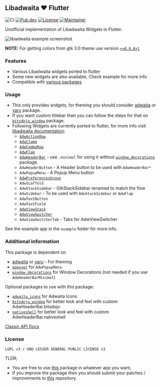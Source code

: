 ## Libadwaita ❤️ Flutter

![CI](https://github.com/gtk-flutter/libadwaita/actions/workflows/ci.yml/badge.svg)
[![Pub.dev](https://img.shields.io/pub/v/libadwaita.svg)](https://pub.dev/packages/libadwaita)
[![License](https://img.shields.io/github/license/gtk-flutter/libadwaita?color=indigo)](LICENSE)
[![Maintainer](https://img.shields.io/badge/Maintainer-prateekmedia-informational)](https://github.com/prateekmedia)

Unofficial implementation of Libadwaita Widgets in Flutter.

![libadwaita example screenshot](https://user-images.githubusercontent.com/41370460/146646064-09e10e32-8635-43ed-bd9c-0ed191d30a97.png)

**NOTE:** For getting colors from gtk 3.0 theme use version [`<=0.9.8+1`](https://pub.dev/packages/gtk/versions/0.9.8+1)

### Features

- Various Libadwaita widgets ported to flutter
- Some new widgets are also available, Check example for more info
- Compatible with [various packages](#additional-information)

### Usage

- This only provides widgets, for theming you should consider [adwaita](https://pub.dev/packages/adwaita) or [yaru](https://github.com/ubuntu/yaru.dart) package.
- If you want custom titlebar then you can follow the steps for that on [`bitsdojo_window`](https://pub.dev/packages/bitsdojo_window) package.
- Following Widgets are currently ported to flutter, for more info visit [libadwaita documentation](https://gnome.pages.gitlab.gnome.org/libadwaita/doc/main/index.html#classes):
    - [`AdwActionRow`](https://gnome.pages.gitlab.gnome.org/libadwaita/doc/main/class.ActionRow.html)
    - [`AdwClamp`](https://gnome.pages.gitlab.gnome.org/libadwaita/doc/main/class.Clamp.html)
    - [`AdwComboRow`](https://gnome.pages.gitlab.gnome.org/libadwaita/doc/main/class.ComboRow.html)
    - [`AdwFlap`](https://gnome.pages.gitlab.gnome.org/libadwaita/doc/main/class.Flap.html)
    - [`AdwHeaderBar`](https://gnome.pages.gitlab.gnome.org/libadwaita/doc/main/class.HeaderBar.html) - use `.minimal` for using it without [`window_decorations`](https://pub.dev/packages/window_decorations) package.
    - `AdwHeaderButton` - A Header button to be used with `AdwHeaderBar*`
    - `AdwPopupMenu` - A Popup Menu button
    - [`AdwPreferencesGroup`](https://gnome.pages.gitlab.gnome.org/libadwaita/doc/main/class.PreferencesGroup.html)
    - `AdwScaffold`
    - `AdwStackSidebar` - GtkStackSidebar renamed to match the flow
    - `AdwSidebar` - To be used with `AdwStackSidebar` or `AdwFlap`
    - `AdwTextButton`
    - `AdwTextField`
    - [`AdwViewStack`](https://gnome.pages.gitlab.gnome.org/libadwaita/doc/main/class.ViewStack.html)
    - [`AdwViewSwitcher`](https://gnome.pages.gitlab.gnome.org/libadwaita/doc/main/class.ViewSwitcher.html)
    - `AdwViewSwitcherTab` - Tabs for AdwViewSwitcher

See the example app in the `example` folder for more info.

### Additional information

This package is dependent on
- [adwaita](https://pub.dev/packages/adwaita) or [yaru](https://github.com/ubuntu/yaru.dart) - For theming
- [`popover`](https://pub.dev/packages/popover) for `AdwPopupMenu`.
- [`window_decorations`](https://pub.dev/packages/window_decorations) for Window Decorations (not needed if you use `AdwHeaderBarMinimal`)

Optional packages to use with this package:
- [`adwaita_icons`](https://pub.dev/packages/adwaita_icons) for Adwaita Icons
- [`bitsdojo_window`](https://pub.dev/packages/bitsdojo_window) for better look and feel with custom AdwHeaderBar.bitsdojo
- [`nativeshell`](https://pub.dev/packages/nativeshell) for better look and feel with custom AdwHeaderBar.nativeshell

[Classic API Docs](https://pub.dev/documentation/libadwaita/latest/)

### License

`LGPL v3 / GNU LESSER GENERAL PUBLIC LICENSE v3`

TLDR;
- You are free to use [this](https://pub.dev/packages/libadwaita) package in whatever app you want,
- If you improve the package then you should submit your patches / improvements to [this](https://github.com/prateekmedia/gtk-flutter) repository.
